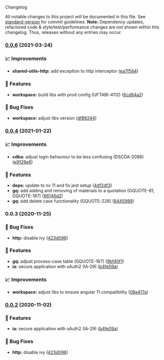  Changelog

All notable changes to this project will be documented in this file. See [standard-version](https://github.com/conventional-changelog/standard-version) for commit guidelines.
**Note:** Dependency updates, refactored code & style/test/performance changes are not shown within this changelog. Thus, releases without any entries may occur.

### [0.0.6](///compare/http-v0.0.6...http-v0.0.4) (2021-03-24)


### 📈 Improvements

* **shared-utils-http:** add exception to http interceptor ([ea7f584](///commit/ea7f5848b0bd3dec9d8bb52cea66deb802067620))


### 🎸 Features

* **workspace:** build libs with prod config (UFTABI-4112) ([6cd84a2](///commit/6cd84a2b3f3b5fe695d93c28e6cf5eb69bf6c205))


### 🐛 Bug Fixes

* **workspace:** adjust libs version ([df88244](///commit/df88244a1a49ef9d4eef59a2e6b2e5cd5e2de976))

### [0.0.4](///compare/http-v0.0.4...http-v0.0.3) (2021-01-22)


### 📈 Improvements

* **cdba:** adjust login behaviour to be less confusing (DSCDA-2086) ([e9129e6](///commit/e9129e6fada5fb76989dc5620e833d93e7c5a559))


### 🎸 Features

* **deps:** update to nx 11 and fix jest setup ([4df2df3](///commit/4df2df38f8a3fa29abae9b9f736e7d237344541b))
* **gq:** add adding and removing of materials to a quotation (GQUOTE-81, GQUOTE-187) ([86146d2](///commit/86146d2de7ebce9c17a02ff6c6cdc46bec417992))
* **gq:** add delete case functionality (GQUOTE-228) ([8445999](///commit/84459996fc3523e518d48d652f9b8c1b5c9750bf))

### 0.0.3 (2020-11-25)


### 🐛 Bug Fixes

* **http:** disable ivy ([423d096](///commit/423d096a1bbbe85f655f9c1670122cf0644c2bf0))


### 🎸 Features

* **gq:** adjust process-case table (GQUOTE-167) ([9bf40f1](///commit/9bf40f1bd80e7ca4dcab63e6256f9bdffe5bd361))
* **ia:** secure application with oAuth2 (IA-29) ([b4fe09a](///commit/b4fe09a6446bd2897e90389dba258558162a3bd8))


### 📈 Improvements

* **workspace:** adjust libs to ensure angular 11 compatibility ([08e417a](///commit/08e417a2e3a8c2404681863ff6466216e9ba80c6))

### [0.0.2](///compare/v1.9.0...v0.0.2) (2020-11-02)


### 🎸 Features

* **ia:** secure application with oAuth2 (IA-29) ([b4fe09a](///commit/b4fe09a6446bd2897e90389dba258558162a3bd8))


### 🐛 Bug Fixes

* **http:** disable ivy ([423d096](///commit/423d096a1bbbe85f655f9c1670122cf0644c2bf0))
